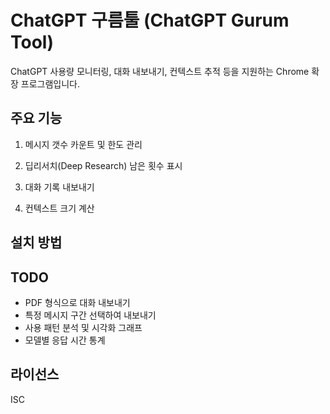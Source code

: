 # ChatGPT 구름툴 (ChatGPT Gurum Tool)

ChatGPT 사용량 모니터링, 대화 내보내기, 컨텍스트 추적 등을 지원하는 Chrome 확장 프로그램입니다.

## 주요 기능

1. 메시지 갯수 카운트 및 한도 관리
2. 딥리서치(Deep Research) 남은 횟수 표시
3. 대화 기록 내보내기

4. 컨텍스트 크기 계산

## 설치 방법



## TODO

- PDF 형식으로 대화 내보내기
- 특정 메시지 구간 선택하여 내보내기
- 사용 패턴 분석 및 시각화 그래프
- 모델별 응답 시간 통계


## 라이선스

ISC
